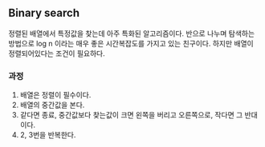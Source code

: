 ## Binary search
정렬된 배열에서 특정값을 찾는데 아주 특화된 알고리즘이다. 반으로 나누며 탐색하는 방법으로 log n 이라는 매우 좋은 시간복잡도를 가지고 있는 친구이다. 하지만 배열이 정렬되어있다는 조건이 필요하다.

### 과정
1. 배열은 정렬이 필수이다.
2. 배열의 중간값을 본다.
3. 같다면 종료, 중간값보다 찾는값이 크면 왼쪽을 버리고 오른쪽으로, 작다면 그 반대이다.
4. 2, 3번을 반복한다.
    